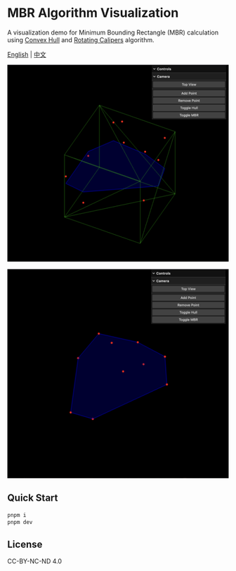 # MBR Algorithm Visualization

A visualization demo for Minimum Bounding Rectangle (MBR) calculation using [Convex Hull](https://en.wikipedia.org/wiki/Convex_hull) and [Rotating Calipers](https://en.wikipedia.org/wiki/Rotating_calipers) algorithm.

[English](README.md) | [中文](WIKI-ZH.md)

![MBR Algorithm Visualization](/public/images/mbr.png)

![Hull](/public/images/hull.png)

## Quick Start

```bash
pnpm i
pnpm dev
```

## License

CC-BY-NC-ND 4.0
